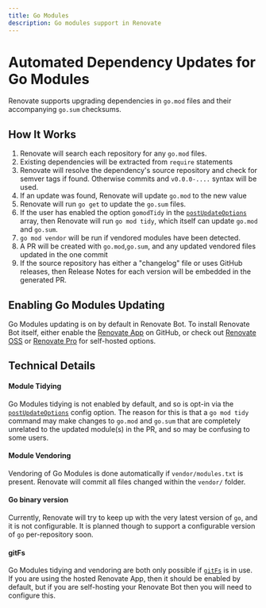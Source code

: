 ```yaml
---
title: Go Modules
description: Go modules support in Renovate
---
```


# Automated Dependency Updates for Go Modules

Renovate supports upgrading dependencies in `go.mod` files and their accompanying `go.sum` checksums.

## How It Works

1.  Renovate will search each repository for any `go.mod` files.
2.  Existing dependencies will be extracted from `require` statements
3.  Renovate will resolve the dependency's source repository and check for semver tags if found. Otherwise commits and `v0.0.0-....` syntax will be used.
4.  If an update was found, Renovate will update `go.mod` to the new value
5.  Renovate will run `go get` to update the `go.sum` files.
6.  If the user has enabled the option `gomodTidy` in the [`postUpdateOptions`](https://renovatebot.com/docs/configuration-options/#postupdateoptions) array, then Renovate will run `go mod tidy`, which itself can update `go.mod` and `go.sum`.
7.  `go mod vendor` will be run if vendored modules have been detected.
8.  A PR will be created with `go.mod`,`go.sum`, and any updated vendored files updated in the one commit
9.  If the source repository has either a "changelog" file or uses GitHub releases, then Release Notes for each version will be embedded in the generated PR.

## Enabling Go Modules Updating

Go Modules updating is on by default in Renovate Bot. To install Renovate Bot itself, either enable the [Renovate App](https://github.com/apps/renovate) on GitHub, or check out [Renovate OSS](https://github.com/renovatebot/renovate) or [Renovate Pro](https://renovatebot.com/pro) for self-hosted options.

## Technical Details

#### Module Tidying

Go Modules tidying is not enabled by default, and so is opt-in via the [`postUpdateOptions`](https://renovatebot.com/docs/configuration-options/#postupdateoptions) config option. The reason for this is that a `go mod tidy` command may make changes to `go.mod` and `go.sum` that are completely unrelated to the updated module(s) in the PR, and so may be confusing to some users.

#### Module Vendoring

Vendoring of Go Modules is done automatically if `vendor/modules.txt` is present. Renovate will commit all files changed within the `vendor/` folder.

#### Go binary version

Currently, Renovate will try to keep up with the very latest version of `go`, and it is not configurable. It is planned though to support a configurable version of `go` per-repository soon.

#### gitFs

Go Modules tidying and vendoring are both only possible if [`gitFs`](https://renovatebot.com/docs/self-hosted-configuration/#gitfs) is in use. If you are using the hosted Renovate App, then it should be enabled by default, but if you are self-hosting your Renovate Bot then you will need to configure this.
